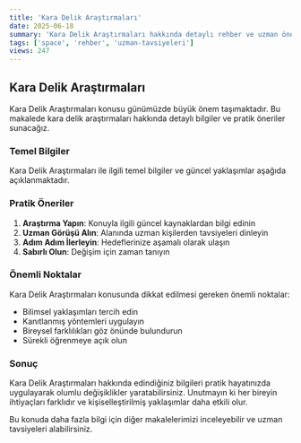 ```yaml
---
title: 'Kara Delik Araştırmaları'
date: 2025-06-18
summary: 'Kara Delik Araştırmaları hakkında detaylı rehber ve uzman önerileri.'
tags: ['space', 'rehber', 'uzman-tavsiyeleri']
views: 247
---
```


## Kara Delik Araştırmaları

Kara Delik Araştırmaları konusu günümüzde büyük önem taşımaktadır. Bu makalede kara delik araştırmaları hakkında detaylı bilgiler ve pratik öneriler sunacağız.

### Temel Bilgiler

Kara Delik Araştırmaları ile ilgili temel bilgiler ve güncel yaklaşımlar aşağıda açıklanmaktadır.

### Pratik Öneriler

1. **Araştırma Yapın**: Konuyla ilgili güncel kaynaklardan bilgi edinin
2. **Uzman Görüşü Alın**: Alanında uzman kişilerden tavsiyeleri dinleyin
3. **Adım Adım İlerleyin**: Hedeflerinize aşamalı olarak ulaşın
4. **Sabırlı Olun**: Değişim için zaman tanıyın

### Önemli Noktalar

Kara Delik Araştırmaları konusunda dikkat edilmesi gereken önemli noktalar:

- Bilimsel yaklaşımları tercih edin
- Kanıtlanmış yöntemleri uygulayın
- Bireysel farklılıkları göz önünde bulundurun
- Sürekli öğrenmeye açık olun

### Sonuç

Kara Delik Araştırmaları hakkında edindiğiniz bilgileri pratik hayatınızda uygulayarak olumlu değişiklikler yaratabilirsiniz. Unutmayın ki her bireyin ihtiyaçları farklıdır ve kişiselleştirilmiş yaklaşımlar daha etkili olur.

Bu konuda daha fazla bilgi için diğer makalelerimizi inceleyebilir ve uzman tavsiyeleri alabilirsiniz.